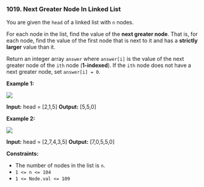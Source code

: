 ### 1019\. Next Greater Node In Linked List

You are given the `head` of a linked list with `n` nodes.

For each node in the list, find the value of the **next greater node**. That is, for each node, find the value of the first node that is next to it and has a **strictly larger** value than it.

Return an integer array `answer` where `answer[i]` is the value of the next greater node of the `ith` node (**1-indexed**). If the `ith` node does not have a next greater node, set `answer[i] = 0`.

**Example 1:**

![](https://assets.leetcode.com/uploads/2021/08/05/linkedlistnext1.jpg)

**Input:** head = \[2,1,5\]
**Output:** \[5,5,0\]

**Example 2:**

![](https://assets.leetcode.com/uploads/2021/08/05/linkedlistnext2.jpg)

**Input:** head = \[2,7,4,3,5\]
**Output:** \[7,0,5,5,0\]

**Constraints:**

*   The number of nodes in the list is `n`.
*   `1 <= n <= 104`
*   `1 <= Node.val <= 109`
